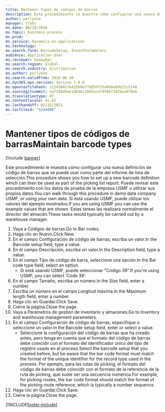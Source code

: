 ```yaml
---
title: Mantener tipos de códigos de barras
description: Este procedimiento le muestra cómo configurar una nueva definición de código de barras que se puede usar como parte del informe de lista de selección.
author: perlynne
manager: tfehr
ms.date: 08/29/2018
ms.topic: business-process
ms.prod: ''
ms.service: dynamics-ax-applications
ms.technology: ''
ms.search.form: BarcodeSetup, InventParameters
audience: Application User
ms.reviewer: kamaybac
ms.search.region: Global
ms.search.industry: Distribution
ms.author: perlynne
ms.search.validFrom: 2016-06-30
ms.dyn365.ops.version: Version 7.0.0
ms.openlocfilehash: 112438417e425b8b77dd56f25e0b6e6db21c5148
ms.sourcegitcommit: eaf330dbee1db96c20d5ac479f007747bea079eb
ms.translationtype: HT
ms.contentlocale: es-ES
ms.lasthandoff: 02/15/2021
ms.locfileid: "5244408"
---
```

# <a name="maintain-barcode-types"></a><span data-ttu-id="665f2-103">Mantener tipos de códigos de barras</span><span class="sxs-lookup"><span data-stu-id="665f2-103">Maintain barcode types</span></span>

[!include [banner](../../includes/banner.md)]

<span data-ttu-id="665f2-104">Este procedimiento le muestra cómo configurar una nueva definición de código de barras que se puede usar como parte del informe de lista de selección.</span><span class="sxs-lookup"><span data-stu-id="665f2-104">This procedure shows you how to set up a new barcode definition which can then be used as part of the picking list report.</span></span> <span data-ttu-id="665f2-105">Puede revisar este procedimiento con los datos de prueba de la empresa USMF o utilizar sus propios datos.</span><span class="sxs-lookup"><span data-stu-id="665f2-105">You can walk through this procedure in demo data company USMF, or using your own data.</span></span> <span data-ttu-id="665f2-106">Si está usando USMF, puede utilizar los valores del ejemplo mostrados.</span><span class="sxs-lookup"><span data-stu-id="665f2-106">If you are using USMF you can use the example values that are shown.</span></span> <span data-ttu-id="665f2-107">Estas tareas las realizará normalmente el director del almacén.</span><span class="sxs-lookup"><span data-stu-id="665f2-107">These tasks would typically be carried out by a warehouse manager.</span></span>

1. <span data-ttu-id="665f2-108">Vaya a Códigos de barras.</span><span class="sxs-lookup"><span data-stu-id="665f2-108">Go to Bar codes.</span></span>
2. <span data-ttu-id="665f2-109">Haga clic en Nuevo.</span><span class="sxs-lookup"><span data-stu-id="665f2-109">Click New.</span></span>
3. <span data-ttu-id="665f2-110">En el campo Configuración de código de barras, escriba un valor.</span><span class="sxs-lookup"><span data-stu-id="665f2-110">In the Barcode setup field, type a value.</span></span>
4. <span data-ttu-id="665f2-111">En el campo Descripción, escriba un valor.</span><span class="sxs-lookup"><span data-stu-id="665f2-111">In the Description field, type a value.</span></span>
5. <span data-ttu-id="665f2-112">En el campo Tipo de código de barra, seleccione una opción.</span><span class="sxs-lookup"><span data-stu-id="665f2-112">In the Bar code type field, select an option.</span></span>
    * <span data-ttu-id="665f2-113">Si está usando USMF, puede seleccionar "Código 39".</span><span class="sxs-lookup"><span data-stu-id="665f2-113">If you're using USMF, you can select 'Code 39'.</span></span>  
6. <span data-ttu-id="665f2-114">En el campo Tamaño, escriba un número.</span><span class="sxs-lookup"><span data-stu-id="665f2-114">In the Size field, enter a number.</span></span>
7. <span data-ttu-id="665f2-115">Escriba un número en el campo Longitud máxima.</span><span class="sxs-lookup"><span data-stu-id="665f2-115">In the Maximum length field, enter a number.</span></span>
8. <span data-ttu-id="665f2-116">Haga clic en Guardar.</span><span class="sxs-lookup"><span data-stu-id="665f2-116">Click Save.</span></span>
9. <span data-ttu-id="665f2-117">Cierre la página.</span><span class="sxs-lookup"><span data-stu-id="665f2-117">Close the page.</span></span>
10. <span data-ttu-id="665f2-118">Vaya a Parámetros de gestión de inventario y almacenes.</span><span class="sxs-lookup"><span data-stu-id="665f2-118">Go to Inventory and warehouse management parameters.</span></span>
11. <span data-ttu-id="665f2-119">En el campo Configuración de código de barras, especifique o seleccione un valor.</span><span class="sxs-lookup"><span data-stu-id="665f2-119">In the Barcode setup field, enter or select a value.</span></span>
    * <span data-ttu-id="665f2-120">Seleccione la configuración del código de barras que ha creado antes, pero tenga en cuenta que el formato del código de barras debe coincidir con el formato del identificador único del tipo de registro usado en el proceso.</span><span class="sxs-lookup"><span data-stu-id="665f2-120">Select the barcode setup that you created before, but be aware that the bar code format must match the format of the unique identifier for the record type used in the process.</span></span> <span data-ttu-id="665f2-121">Por ejemplo, para las rutas de picking, el formato del código de barras debe coincidir con el formato de la referencia de la ruta de picking, que suele ser una secuencia numérica.</span><span class="sxs-lookup"><span data-stu-id="665f2-121">For example, for picking routes, the bar code format should match the format of the picking route reference, which is typically a number sequence.</span></span>  
12. <span data-ttu-id="665f2-122">Haga clic en Guardar.</span><span class="sxs-lookup"><span data-stu-id="665f2-122">Click Save.</span></span>
13. <span data-ttu-id="665f2-123">Cierre la página.</span><span class="sxs-lookup"><span data-stu-id="665f2-123">Close the page.</span></span>



[!INCLUDE[footer-include](../../../includes/footer-banner.md)]